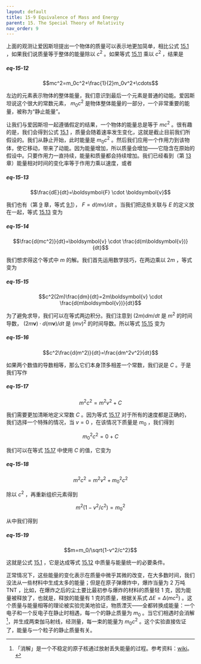 ```yaml
---
layout: default
title: 15-9 Equivalence of Mass and Energy
parent: 15. The Special Theory of Relativity
nav_order: 9
---
```

上面的观测让爱因斯坦提出一个物体的质量可以表示地更加简单，相比公式 [15.1](/volume-1/15-the-special-theory-of-relativity/15-1-the-principle-of-relativity.html#eq-15-1) ，如果我们说质量等于整体的能量除以 $c^2$ 。如果等式 [15.11](/volume-1/15-the-special-theory-of-relativity/15-8-relativistic-dynamics.html#eq-15-11) 乘以 $c^2$ ，结果是

##### eq-15-12

$$mc^2=m_0c^2+\frac{1}{2}m_0v^2+\cdots$$

左边的元素表示物体的整体能量，我们意识到最后一个元素是普通的动能。爱因斯坦说这个很大的常数元素， $m_0c^2$ 是物体整体能量的一部分，一个非常重要的能量，被称为“静止能量”。

让我们与爱因斯坦一起遵循假定的结果，一个物体的能量总是等于 $mc^2$ 。很有趣的是，我们会得到公式 [15.1](/volume-1/15-the-special-theory-of-relativity/15-1-the-principle-of-relativity.html#eq-15-1) ，质量会随着速率发生变化，这就是截止目前我们所假设的。我们从静止开始，此时能量是 $m_0c^2$ 。然后我们应用一个作用力到该物体，使它移动，带来了动能。因为能量增加，所以质量会增加——它隐含在原始的假设中。只要作用力一直持续，能量和质量都会持续增加。我们已经看到（第 [13](/volume-1/13-work-and-potential-energy-A/) 章）能量相对时间的变化率等于作用力乘以速度，或者

##### eq-15-13

$$\frac{dE}{dt}=\boldsymbol{F} \cdot \boldsymbol{v}$$

我们也有（第 [9](/volume-1/9-newton's-laws-of-dynamics/) 章，等式 [9.1](/volume-1/9-newton's-laws-of-dynamics/9-1-momentum-and-force.html#eq-9-1)）， $F=d(mv)/dt$ 。当我们把这些关联与 $E$ 的定义放在一起，等式 [15.13](/volume-1/15-the-special-theory-of-relativity/15-9-equivalence-of-mass-and-energy.html#eq-15-13) 变为

##### eq-15-14

$$\frac{d(mc^2)}{dt}=\boldsymbol{v} \cdot \frac{d(m\boldsymbol{v})}{dt}$$

我们想求得这个等式中 $m$ 的解。我们首先运用数学技巧，在两边乘以 $2m$ ，等式变为

##### eq-15-15

$$c^2(2m)\frac{dm}{dt}=2m\boldsymbol{v} \cdot \frac{d(m\boldsymbol{v})}{dt}$$

为了避免求导，我们可以在等式两边积分。我们注意到 $(2m)dm/dt$ 是 $m^2$ 的时间导数， $(2m\boldsymbol{v}) \cdot d(m\boldsymbol{v})/dt$ 是 $(mv)^2$ 的时间导数。所以等式 [15.15](/volume-1/15-the-special-theory-of-relativity/15-9-equivalence-of-mass-and-energy.html#eq-15-15) 变为

##### eq-15-16

$$c^2\frac{d(m^2)}{dt}=\frac{dm^2v^2}{dt}$$

如果两个数值的导数相等，那么它们本身顶多相差一个常数，我们说是 $C$ 。于是我们写作

##### eq-15-17

$$m^2c^2=m^2v^2+C$$

我们需要更加清晰地定义常数 $C$ 。因为等式 [15.17](/volume-1/15-the-special-theory-of-relativity/15-9-equivalence-of-mass-and-energy.html#eq-15-17) 对于所有的速度都是正确的，我们选择一个特殊的情况，当 $v=0$ ，在该情况下质量是 $m_0$ ，我们得到

$$m_0^2c^2=0+C$$

我们可以在等式 [15.17](/volume-1/15-the-special-theory-of-relativity/15-9-equivalence-of-mass-and-energy.html#eq-15-17) 中使用 $C$ 的值，它变为

##### eq-15-18

$$m^2c^2=m^2v^2+m_0^2c^2$$

除以 $c^2$ ，再重新组织元素得到

$$m^2(1-v^2/c^2)=m_0^2$$

从中我们得到

##### eq-15-19

$$m=m_0/\sqrt{1-v^2/c^2}$$

这就是公式 [15.1](/volume-1/15-the-special-theory-of-relativity/15-1-the-principle-of-relativity.html#eq-15-1) ，它是达成等式 [15.12](/volume-1/15-the-special-theory-of-relativity/15-9-equivalence-of-mass-and-energy.html#eq-15-12) 中质量与能量统一的必要条件。

正常情况下，这些能量的变化表示在质量中微乎其微的改变，在大多数时间，我们没法从一些材料中生成太多的能量；但是在原子弹爆炸中，爆炸当量为 2 万吨 TNT ，比如，在爆炸之后的尘土要比最初参与爆炸的材料的质量轻 1 克，因为能量被释放了，也就是，释放的能量有 1 克的质量，根据关系式 $\Delta{E}=\Delta (mc^2)$ 。这个质量与能量相等的理论被实验完美地验证，物质湮灭——全都转换成能量：一个电子和一个反电子在静止时相遇，每一个的静止质量为 $m_0$ 。当它们相遇时会消解[^1]，并生成两束伽马射线，经测量，每一束的能量为 $m_0c^2$ 。这个实验直接佐证了，能量与一个粒子的静止质量有关。

[^1]: 「消解」是一个不稳定的原子核通过放射丢失能量的过程。参考资料：[wiki](https://en.wikipedia.org/wiki/Radioactive_decay)。
